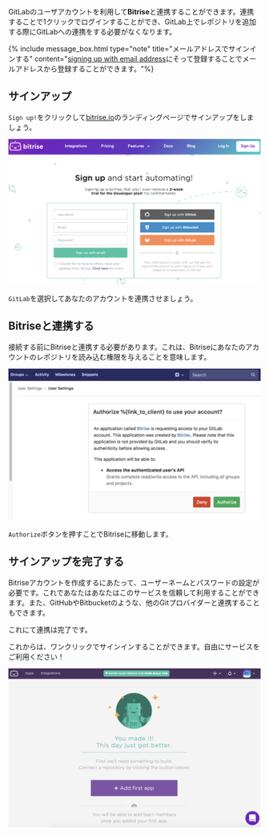 GitLabのユーザアカウントを利用して**Bitrise**と連携することができます。連携することで1クリックでログインすることができ、GitLab上でレポジトリを追加する際にGitLabへの連携をする必要がなくなります。

{% include message_box.html type="note" title="メールアドレスでサインインする" content="[signing up with email address](/getting-started/signing-up/signing-up-with-email)にそって登録することでメールアドレスから登録することができます。"%}

## サインアップ

`Sign up!`をクリックして[bitrise.io](https://bitrise.io)のランディングページでサインアップをしましょう。

![Screenshot](/img/signing-up/sign-up-bitrise.png)

`GitLab`を選択してあなたのアカウントを連携させましょう。

## Bitriseと連携する

接続する前にBitriseと連携する必要があります。これは、Bitriseにあなたのアカウントのレポジトリを読み込む権限を与えることを意味します。

![Screenshot](/img/signing-up/gitlab_authorization.png)

`Authorize`ボタンを押すことでBitriseに移動します。

## サインアップを完了する

Bitriseアカウントを作成するにあたって、ユーザーネームとパスワードの設定が必要です。これであなたはあなたはこのサービスを信頼して利用することができます。また、GitHubやBitbucketのような、他のGitプロバイダーと連携することもできます。

これにて連携は完了です。

これからは、ワンクリックでサインインすることができます。自由にサービスをご利用ください！

![Screenshot](/img/signing-up/signup_success.png)
